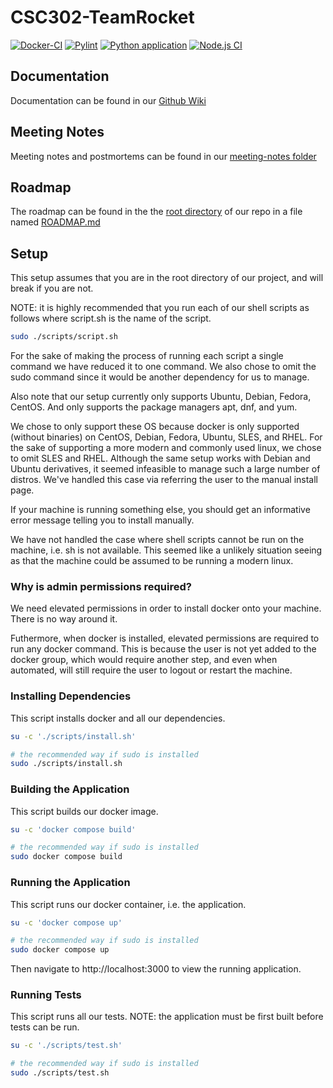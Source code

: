 # CSC302-TeamRocket

[![Docker-CI](https://github.com/menghaoyu2002/CSC302-TeamRocket/actions/workflows/docker-ci.yml/badge.svg)](https://github.com/menghaoyu2002/CSC302-TeamRocket/actions/workflows/docker-ci.yml)
[![Pylint](https://github.com/menghaoyu2002/CSC302-TeamRocket/actions/workflows/lint.yml/badge.svg)](https://github.com/menghaoyu2002/CSC302-TeamRocket/actions/workflows/lint.yml)
[![Python application](https://github.com/menghaoyu2002/CSC302-TeamRocket/actions/workflows/python-ci.yml/badge.svg)](https://github.com/menghaoyu2002/CSC302-TeamRocket/actions/workflows/python-ci.yml)
[![Node.js CI](https://github.com/menghaoyu2002/CSC302-TeamRocket/actions/workflows/nodejs.yml/badge.svg)](https://github.com/menghaoyu2002/CSC302-TeamRocket/actions/workflows/nodejs.yml)

## Documentation

Documentation can be found in our [Github Wiki](https://github.com/menghaoyu2002/CSC302-TeamRocket/wiki)

## Meeting Notes

Meeting notes and postmortems can be found in our [meeting-notes folder](https://github.com/menghaoyu2002/CSC302-TeamRocket/tree/main/meeting-notes)

## Roadmap

The roadmap can be found in the the [root directory](https://github.com/menghaoyu2002/CSC302-TeamRocket) of our repo in a file named [ROADMAP.md](https://github.com/menghaoyu2002/CSC302-TeamRocket/blob/main/ROADMAP.md)

## Setup

This setup assumes that you are in the root directory of our project, and will break if you are not.

NOTE: it is highly recommended that you run each of our shell scripts as follows where script.sh is the name of the script.

```bash
sudo ./scripts/script.sh
```

For the sake of making the process of running each script a single command we have reduced it to one command. We also chose to omit the sudo command since it would be another dependency for us to manage.

Also note that our setup currently only supports Ubuntu, Debian, Fedora, CentOS. And only supports the package managers apt, dnf, and yum.

We chose to only support these OS because docker is only supported (without binaries) on CentOS, Debian, Fedora, Ubuntu, SLES, and RHEL. For the sake of supporting a more modern and commonly used linux, we chose to omit SLES and RHEL. Although the same setup works with Debian and Ubuntu derivatives, it seemed infeasible to manage such a large number of distros. We've handled this case via referring the user to the manual install page.

If your machine is running something else, you should get an informative error message telling you to install manually.

We have not handled the case where shell scripts cannot be run on the machine, i.e. sh is not available. This seemed like a unlikely situation seeing as that the machine could be assumed to be running a modern linux.

### **Why is admin permissions required?**

We need elevated permissions in order to install docker onto your machine. There is no way around it.

Futhermore, when docker is installed, elevated permissions are required to run any docker command. This is because the user is not yet added to the docker group, which would require another step, and even when automated, will still require the user to logout or restart the machine.

### **Installing Dependencies**

This script installs docker and all our dependencies.

```bash
su -c './scripts/install.sh'

# the recommended way if sudo is installed
sudo ./scripts/install.sh
```

### **Building the Application**

This script builds our docker image.

```bash
su -c 'docker compose build'

# the recommended way if sudo is installed
sudo docker compose build
```

### **Running the Application**

This script runs our docker container, i.e. the application.

```bash
su -c 'docker compose up'

# the recommended way if sudo is installed
sudo docker compose up
```

Then navigate to http://localhost:3000 to view the running application.

### **Running Tests**

This script runs all our tests. NOTE: the application must be first built before tests can be run.

```bash
su -c './scripts/test.sh'

# the recommended way if sudo is installed
sudo ./scripts/test.sh
```
